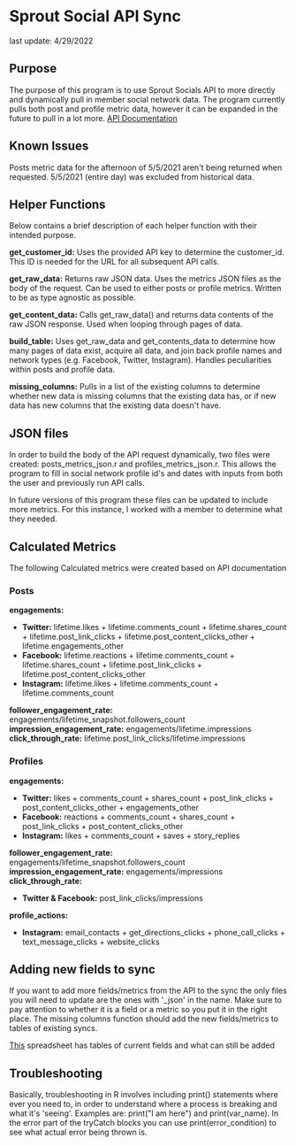 # Sprout Social API Sync
last update: 4/29/2022

## Purpose
The purpose of this program is to use Sprout Socials API to more directly and dynamically pull in member social network data. The program currently pulls both post and profile metric data, however it can be expanded in the future to pull in a lot more. [API Documentation](https://api.sproutsocial.com/docs/)

## Known Issues
Posts metric data for the afternoon of 5/5/2021 aren't being returned when requested. 5/5/2021 (entire day) was excluded from historical data.

## Helper Functions
Below contains a brief description of each helper function with their intended purpose.

**get_customer_id:** Uses the provided API key to determine the customer_id. This ID is needed for the URL for all subsequent API calls.

**get_raw_data:** Returns raw JSON data. Uses the metrics JSON files as the body of the request. Can be used to either posts or profile metrics. Written to be as type agnostic as possible.

**get_content_data:** Calls get_raw_data() and returns data contents of the raw JSON response. Used when looping through pages of data.

**build_table:** Uses get_raw_data and get_contents_data to determine how many pages of data exist, acquire all data, and join back profile names and network types (e.g. Facebook, Twitter, Instagram). Handles peculiarities within posts and profile data.

**missing_columns:** Pulls in a list of the existing columns to determine whether new data is missing columns that the existing data has, or if new data has new columns that the existing data doesn't have.

## JSON files
In order to build the body of the API request dynamically, two files were created: posts_metrics_json.r and profiles_metrics_json.r. This allows the program to fill in social network profile id's and dates with inputs from both the user and previously run API calls.

In future versions of this program these files can be updated to include more metrics. For this instance, I worked with a member to determine what they needed.

## Calculated Metrics
The following Calculated metrics were created based on API documentation

### Posts
**engagements:**  

* **Twitter:** lifetime.likes + lifetime.comments_count + lifetime.shares_count + lifetime.post_link_clicks + lifetime.post_content_clicks_other + lifetime.engagements_other  
* **Facebook:** lifetime.reactions + lifetime.comments_count + lifetime.shares_count + lifetime.post_link_clicks + lifetime.post_content_clicks_other  
* **Instagram:** lifetime.likes + lifetime.comments_count + lifetime.comments_count  

**follower_engagement_rate:** engagements/lifetime_snapshot.followers_count  
**impression_engagement_rate:** engagements/lifetime.impressions  
**click_through_rate:** lifetime.post_link_clicks/lifetime.impressions

### Profiles
**engagements:**  

* **Twitter:** likes + comments_count + shares_count + post_link_clicks + post_content_clicks_other + engagements_other  
* **Facebook:** reactions + comments_count + shares_count + post_link_clicks + post_content_clicks_other  
* **Instagram:** likes + comments_count + saves + story_replies  

**follower_engagement_rate:** engagements/lifetime_snapshot.followers_count  
**impression_engagement_rate:** engagements/impressions  
**click_through_rate:**  

* **Twitter & Facebook:** post_link_clicks/impressions  

**profile_actions:**  

* **Instagram:** email_contacts + get_directions_clicks + phone_call_clicks + text_message_clicks + website_clicks  

## Adding new fields to sync
If you want to add more fields/metrics from the API to the sync the only files you will need to update are the ones with '_json' in the name. Make sure to pay attention to whether it is a field or a metric so you put it in the right place. The missing columns function should add the new fields/metrics to tables of existing syncs.

[This](https://docs.google.com/spreadsheets/d/1ms38UVT2Na3ts3HjOX5vFSXey8sba_CqR3xd_6S3KvM/edit#gid=0) spreadsheet has tables of current fields and what can still be added

## Troubleshooting
Basically, troubleshooting in R involves including print() statements where ever you need to, in order to understand where a process is breaking and what it's 'seeing'. Examples are: print("I am here") and print(var_name). In the error part of the tryCatch blocks you can use print(error_condition) to see what actual error being thrown is.
